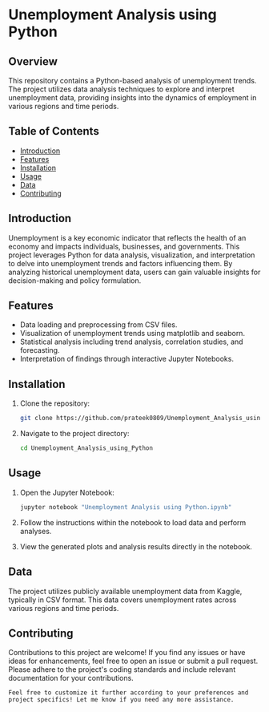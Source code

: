 # Unemployment Analysis using Python

## Overview
This repository contains a Python-based analysis of unemployment trends. The project utilizes data analysis techniques to explore and interpret unemployment data, providing insights into the dynamics of employment in various regions and time periods.

## Table of Contents
- [Introduction](#introduction)
- [Features](#features)
- [Installation](#installation)
- [Usage](#usage)
- [Data](#data)
- [Contributing](#contributing)

## Introduction
Unemployment is a key economic indicator that reflects the health of an economy and impacts individuals, businesses, and governments. This project leverages Python for data analysis, visualization, and interpretation to delve into unemployment trends and factors influencing them. By analyzing historical unemployment data, users can gain valuable insights for decision-making and policy formulation.

## Features
- Data loading and preprocessing from CSV files.
- Visualization of unemployment trends using matplotlib and seaborn.
- Statistical analysis including trend analysis, correlation studies, and forecasting.
- Interpretation of findings through interactive Jupyter Notebooks.

## Installation
1. Clone the repository:
   ```bash
   git clone https://github.com/prateek0809/Unemployment_Analysis_using_Python.git
   ```
2. Navigate to the project directory:
   ```bash
   cd Unemployment_Analysis_using_Python
   ```
## Usage
1. Open the Jupyter Notebook:
   ```bash
   jupyter notebook "Unemployment Analysis using Python.ipynb"
   ```
   
2. Follow the instructions within the notebook to load data and perform analyses.
3. View the generated plots and analysis results directly in the notebook.

## Data
The project utilizes publicly available unemployment data from Kaggle, typically in CSV format. This data covers unemployment rates across various regions and time periods.

## Contributing
Contributions to this project are welcome! If you find any issues or have ideas for enhancements, feel free to open an issue or submit a pull request. Please adhere to the project's coding standards and include relevant documentation for your contributions.
```
Feel free to customize it further according to your preferences and project specifics! Let me know if you need any more assistance.
